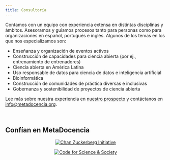 ```yaml
---
title: Consultoría
---
```


Contamos con un equipo con experiencia extensa en distintas disciplinas y ámbitos. Asesoramos y guiamos procesos tanto para personas como para organizaciones en español, portugués e inglés. Algunos de los temas en los que nos especializamos son:

* Enseñanza y organización de eventos activos
* Construcción de capacidades para ciencia abierta (por ej., entrenamiento de entrenadores)
* Ciencia abierta en América Latina
* Uso responsable de datos para ciencia de datos e inteligencia artificial
* Bioinformática
* Construcción de comunidades de práctica diversas e inclusivas
* Gobernanza y sostenibilidad de proyectos de ciencia abierta

Lee más sobre nuestra experiencia en [nuestro prospecto](https://zenodo.org/record/7093618) y contáctanos en [info@metadocencia.org](info@metadocencia.org).

</br>

## Confían en MetaDocencia
 
<style>
  .row-sponsor {
    text-align:center;
      width:100%;
  }
</style>

<div class="row-sponsor">
<div class="row">

  <div class="col-12 col-sm-auto">
     <figure>
    <a href="https://chanzuckerberg.com/" target="_blank" rel="noopener"><img src="/img/CZI_logo_2022.png" alt="Chan Zuckerberg Initiative"></a>
    </figure>
  </div>

  <div class="col-12 col-sm-auto">
     <figure>
    <a href="https://codeforscience.org/" target="_blank" rel="noopener"><img src="/img/cs&s_logo_2022.png" alt="Code for Science & Society"></a>
    </figure>

  </div>
  
</div></div>
